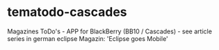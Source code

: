 tematodo-cascades
=================

Magazines ToDo's - APP for BlackBerry (BB10 / Cascades) - see article series in german eclipse Magazin: 'Eclipse goes Mobile'